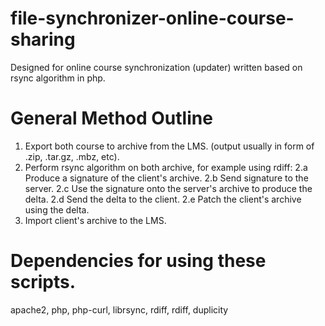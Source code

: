 # file-synchronizer-online-course-sharing
Designed for online course synchronization (updater) written based on rsync algorithm in php.

# General Method Outline

1. Export both course to archive from the LMS. (output usually in form of .zip, .tar.gz, .mbz, etc).
2. Perform rsync algorithm on both archive, for example using rdiff:
2.a Produce a signature of the client's archive.
2.b Send signature to the server.
2.c Use the signature onto the server's archive to produce the delta.
2.d Send the delta to the client.
2.e Patch the client's archive using the delta.
3. Import client's archive to the LMS.

# Dependencies for using these scripts.

apache2, php, php-curl, librsync, rdiff, rdiff, duplicity
